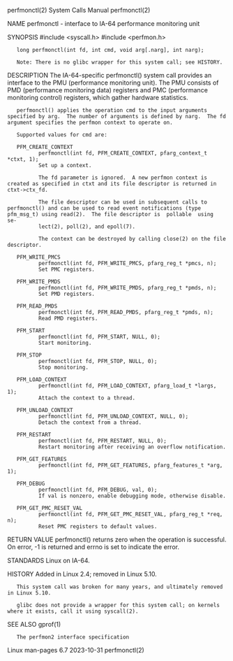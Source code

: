 perfmonctl(2)                                                                               System Calls Manual                                                                               perfmonctl(2)

NAME
       perfmonctl - interface to IA-64 performance monitoring unit

SYNOPSIS
       #include <syscall.h>
       #include <perfmon.h>

       long perfmonctl(int fd, int cmd, void arg[.narg], int narg);

       Note: There is no glibc wrapper for this system call; see HISTORY.

DESCRIPTION
       The  IA-64-specific  perfmonctl()  system call provides an interface to the PMU (performance monitoring unit).  The PMU consists of PMD (performance monitoring data) registers and PMC (performance
       monitoring control) registers, which gather hardware statistics.

       perfmonctl() applies the operation cmd to the input arguments specified by arg.  The number of arguments is defined by narg.  The fd argument specifies the perfmon context to operate on.

       Supported values for cmd are:

       PFM_CREATE_CONTEXT
              perfmonctl(int fd, PFM_CREATE_CONTEXT, pfarg_context_t *ctxt, 1);
              Set up a context.

              The fd parameter is ignored.  A new perfmon context is created as specified in ctxt and its file descriptor is returned in ctxt->ctx_fd.

              The file descriptor can be used in subsequent calls to perfmonctl() and can be used to read event notifications (type pfm_msg_t) using read(2).  The file descriptor is  pollable  using  se‐
              lect(2), poll(2), and epoll(7).

              The context can be destroyed by calling close(2) on the file descriptor.

       PFM_WRITE_PMCS
              perfmonctl(int fd, PFM_WRITE_PMCS, pfarg_reg_t *pmcs, n);
              Set PMC registers.

       PFM_WRITE_PMDS
              perfmonctl(int fd, PFM_WRITE_PMDS, pfarg_reg_t *pmds, n);
              Set PMD registers.

       PFM_READ_PMDS
              perfmonctl(int fd, PFM_READ_PMDS, pfarg_reg_t *pmds, n);
              Read PMD registers.

       PFM_START
              perfmonctl(int fd, PFM_START, NULL, 0);
              Start monitoring.

       PFM_STOP
              perfmonctl(int fd, PFM_STOP, NULL, 0);
              Stop monitoring.

       PFM_LOAD_CONTEXT
              perfmonctl(int fd, PFM_LOAD_CONTEXT, pfarg_load_t *largs, 1);
              Attach the context to a thread.

       PFM_UNLOAD_CONTEXT
              perfmonctl(int fd, PFM_UNLOAD_CONTEXT, NULL, 0);
              Detach the context from a thread.

       PFM_RESTART
              perfmonctl(int fd, PFM_RESTART, NULL, 0);
              Restart monitoring after receiving an overflow notification.

       PFM_GET_FEATURES
              perfmonctl(int fd, PFM_GET_FEATURES, pfarg_features_t *arg, 1);

       PFM_DEBUG
              perfmonctl(int fd, PFM_DEBUG, val, 0);
              If val is nonzero, enable debugging mode, otherwise disable.

       PFM_GET_PMC_RESET_VAL
              perfmonctl(int fd, PFM_GET_PMC_RESET_VAL, pfarg_reg_t *req, n);
              Reset PMC registers to default values.

RETURN VALUE
       perfmonctl() returns zero when the operation is successful.  On error, -1 is returned and errno is set to indicate the error.

STANDARDS
       Linux on IA-64.

HISTORY
       Added in Linux 2.4; removed in Linux 5.10.

       This system call was broken for many years, and ultimately removed in Linux 5.10.

       glibc does not provide a wrapper for this system call; on kernels where it exists, call it using syscall(2).

SEE ALSO
       gprof(1)

       The perfmon2 interface specification

Linux man-pages 6.7                                                                              2023-10-31                                                                                   perfmonctl(2)
